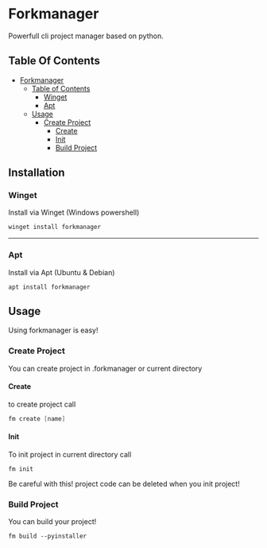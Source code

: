# Forkmanager

Powerfull cli project manager based on python.

## Table Of Contents

- [Forkmanager](#forkmanager)
  - [Table of Contents](#table-of-contents)
     - [Winget](#winget)
     - [Apt](#apt)
  - [Usage](#usage)
    - [Create Project](#create-project)
        - [Create](#create)
        - [Init](#init)
      - [Build Project](#build-project)

## Installation

### Winget
Install via Winget (Windows powershell)
```powershell
winget install forkmanager
```
---

### Apt
Install via Apt (Ubuntu & Debian)
```
apt install forkmanager
```

## Usage

Using forkmanager is easy!

### Create Project
You can create project in .forkmanager or current directory

#### Create
to create project call
```powershell
fm create [name]
```
#### Init
To init project in current directory call
```
fm init
```
Be careful with this! project code can be deleted when you init project!

### Build Project

You can build your project!

```
fm build --pyinstaller
```
